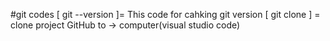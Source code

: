 #git codes 
 [ git --version ]= This code for  cahking git version
 [ git clone <some link>] = clone project GitHub to -> computer(visual studio code)
